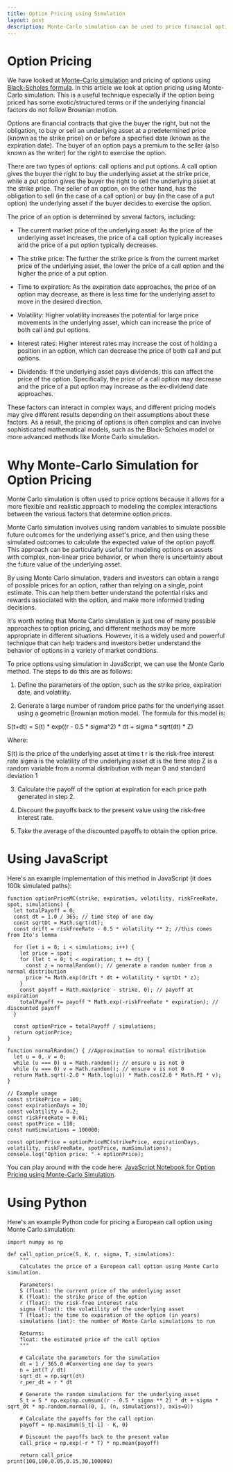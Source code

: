 ```yaml
---
title: Option Pricing using Simulation 
layout: post
description: Monte-Carlo simulation can be used to price financial options and the code can be implemented in any programming language including Python and JavaScript.
---
```


# Option Pricing

We have looked at [Monte-Carlo simulation](/2023/04/25/Scientific-Simulation-in-JavaScript.html) and pricing of options using [Black-Scholes formula](/2023/04/06/Option-Pricing-using-Black-Scholes-in-JavaScript.html). In this article we look at option pricing using Monte-Carlo simulation. This is a useful technique especially if the option being priced has some exotic/structured terms or if the underlying financial factors do not follow Brownian motion. 

Options are financial contracts that give the buyer the right, but not the obligation, to buy or sell an underlying asset at a predetermined price (known as the strike price) on or before a specified date (known as the expiration date). The buyer of an option pays a premium to the seller (also known as the writer) for the right to exercise the option.

There are two types of options: call options and put options. A call option gives the buyer the right to buy the underlying asset at the strike price, while a put option gives the buyer the right to sell the underlying asset at the strike price. The seller of an option, on the other hand, has the obligation to sell (in the case of a call option) or buy (in the case of a put option) the underlying asset if the buyer decides to exercise the option.

The price of an option is determined by several factors, including:

- The current market price of the underlying asset: As the price of the underlying asset increases, the price of a call option typically increases and the price of a put option typically decreases.

- The strike price: The further the strike price is from the current market price of the underlying asset, the lower the price of a call option and the higher the price of a put option.

- Time to expiration: As the expiration date approaches, the price of an option may decrease, as there is less time for the underlying asset to move in the desired direction.

- Volatility: Higher volatility increases the potential for large price movements in the underlying asset, which can increase the price of both call and put options.

- Interest rates: Higher interest rates may increase the cost of holding a position in an option, which can decrease the price of both call and put options.

- Dividends: If the underlying asset pays dividends, this can affect the price of the option. Specifically, the price of a call option may decrease and the price of a put option may increase as the ex-dividend date approaches.

These factors can interact in complex ways, and different pricing models may give different results depending on their assumptions about these factors. As a result, the pricing of options is often complex and can involve sophisticated mathematical models, such as the Black-Scholes model or more advanced methods like Monte Carlo simulation.

# Why Monte-Carlo Simulation for Option Pricing
Monte Carlo simulation is often used to price options because it allows for a more flexible and realistic approach to modeling the complex interactions between the various factors that determine option prices.

Monte Carlo simulation involves using random variables to simulate possible future outcomes for the underlying asset's price, and then using these simulated outcomes to calculate the expected value of the option payoff. This approach can be particularly useful for modeling options on assets with complex, non-linear price behavior, or when there is uncertainty about the future value of the underlying asset.

By using Monte Carlo simulation, traders and investors can obtain a range of possible prices for an option, rather than relying on a single, point estimate. This can help them better understand the potential risks and rewards associated with the option, and make more informed trading decisions.

It's worth noting that Monte Carlo simulation is just one of many possible approaches to option pricing, and different methods may be more appropriate in different situations. However, it is a widely used and powerful technique that can help traders and investors better understand the behavior of options in a variety of market conditions.


To price options using simulation in JavaScript, we can use the Monte Carlo method. The steps to do this are as follows:

1. Define the parameters of the option, such as the strike price, expiration date, and volatility.

2. Generate a large number of random price paths for the underlying asset using a geometric Brownian motion model. The formula for this model is:

S(t+dt) = S(t) * exp((r - 0.5 * sigma^2) * dt + sigma * sqrt(dt) * Z)

Where:

S(t) is the price of the underlying asset at time t
r is the risk-free interest rate
sigma is the volatility of the underlying asset
dt is the time step
Z is a random variable from a normal distribution with mean 0 and standard deviation 1

3. Calculate the payoff of the option at expiration for each price path generated in step 2.

4. Discount the payoffs back to the present value using the risk-free interest rate.

5. Take the average of the discounted payoffs to obtain the option price.

# Using JavaScript
Here's an example implementation of this method in JavaScript (it does 100k simulated paths):

	function optionPriceMC(strike, expiration, volatility, riskFreeRate, spot, simulations) {
	  let totalPayoff = 0;
	  const dt = 1.0 / 365; // time step of one day
	  const sqrtDt = Math.sqrt(dt);
	  const drift = riskFreeRate - 0.5 * volatility ** 2; //this comes from Ito's lemma
	
	  for (let i = 0; i < simulations; i++) {
	    let price = spot;
	    for (let t = 0; t < expiration; t += dt) {
	      const z = normalRandom(); // generate a random number from a normal distribution
	      price *= Math.exp(drift * dt + volatility * sqrtDt * z);
	    }
	    const payoff = Math.max(price - strike, 0); // payoff at expiration
	    totalPayoff += payoff * Math.exp(-riskFreeRate * expiration); // discounted payoff
	  }
	
	  const optionPrice = totalPayoff / simulations;
	  return optionPrice;
	}
	
	function normalRandom() { //Approximation to normal distribution
	  let u = 0, v = 0;
	  while (u === 0) u = Math.random(); // ensure u is not 0
	  while (v === 0) v = Math.random(); // ensure v is not 0
	  return Math.sqrt(-2.0 * Math.log(u)) * Math.cos(2.0 * Math.PI * v);
	}
	
	// Example usage
	const strikePrice = 100;
	const expirationDays = 30;
	const volatility = 0.2;
	const riskFreeRate = 0.01;
	const spotPrice = 110;
	const numSimulations = 100000;
	
	const optionPrice = optionPriceMC(strikePrice, expirationDays, volatility, riskFreeRate, spotPrice, numSimulations);
	console.log("Option price: " + optionPrice);

You can play around with the code here: [JavaScript Notebook for Option Pricing using Monte-Carlo Simulation](/jsnb/#github:gopi-suvanam/jsnb/examples/Option-Pricing-MC.jsnb).

# Using Python
Here's an example Python code for pricing a European call option using Monte Carlo simulation:

	import numpy as np
	
	def call_option_price(S, K, r, sigma, T, simulations):
	    """
	    Calculates the price of a European call option using Monte Carlo simulation.
	    
	    Parameters:
	    S (float): the current price of the underlying asset
	    K (float): the strike price of the option
	    r (float): the risk-free interest rate
	    sigma (float): the volatility of the underlying asset
	    T (float): the time to expiration of the option (in years)
	    simulations (int): the number of Monte Carlo simulations to run
	    
	    Returns:
	    float: the estimated price of the call option
	    """
	    
	    # Calculate the parameters for the simulation
	    dt = 1 / 365.0 #Converting one day to years
	    n = int(T / dt)
	    sqrt_dt = np.sqrt(dt)
	    r_per_dt = r * dt
	    
	    # Generate the random simulations for the underlying asset
	    S_t = S * np.exp(np.cumsum((r - 0.5 * sigma ** 2) * dt + sigma * sqrt_dt * np.random.normal(0, 1, (n, simulations)), axis=0))
	    
	    # Calculate the payoffs for the call option
	    payoff = np.maximum(S_t[-1] - K, 0)
	    
	    # Discount the payoffs back to the present value
	    call_price = np.exp(-r * T) * np.mean(payoff)
	    
	    return call_price
	print(100,100,0.05,0.15,30,100000)

